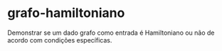 grafo-hamiltoniano
==================

Demonstrar se um dado grafo como entrada é Hamiltoniano ou não de acordo com condições específicas.
